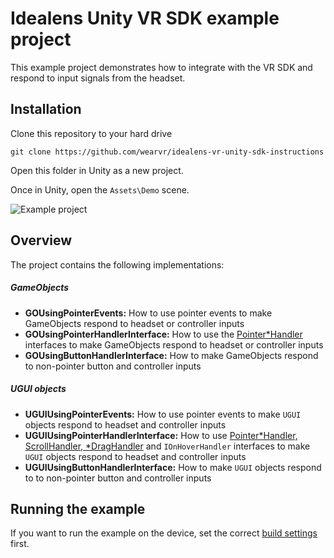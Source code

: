 # Idealens Unity VR SDK example project

This example project demonstrates how to integrate with the VR SDK and respond to input signals from the headset.

## Installation

Clone this repository to your hard drive

```
git clone https://github.com/wearvr/idealens-vr-unity-sdk-instructions
```

Open this folder in Unity as a new project.

Once in Unity, open the `Assets\Demo` scene.

![Example project](ExampleProject.png)

## Overview

The project contains the following implementations:

##### GameObjects

* **GOUsingPointerEvents:** How to use pointer events to make GameObjects respond to headset or controller inputs
* **GOUsingPointerHandlerInterface:** How to use the [Pointer*Handler](https://docs.unity3d.com/ScriptReference/EventSystems.IPointerClickHandler.html) interfaces to make GameObjects respond to headset or controller inputs
* **GOUsingButtonHandlerInterface:** How to make GameObjects respond to non-pointer button and controller inputs

##### UGUI objects

* **UGUIUsingPointerEvents:** How to use pointer events to make `UGUI` objects respond to headset and controller inputs
* **UGUIUsingPointerHandlerInterface:** How to use [Pointer*Handler, ScrollHandler, *DragHandler](https://docs.unity3d.com/ScriptReference/EventSystems.IPointerClickHandler.html) and `IOnHoverHandler` interfaces to make `UGUI` objects respond to headset and controller inputs
* **UGUIUsingButtonHandlerInterface:** How to make `UGUI` objects respond to to non-pointer button and controller inputs

## Running the example

If you want to run the example on the device, set the correct [build settings](/docs/building-to-idealens.md) first.
